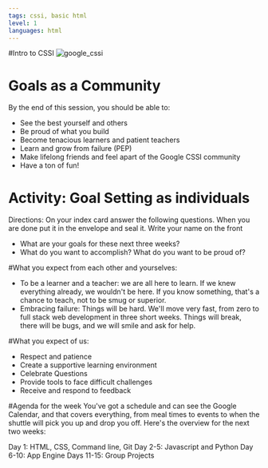 ```yaml
---
tags: cssi, basic html
level: 1
languages: html
---
```

#Intro to CSSI
<img src= "http://4.bp.blogspot.com/-AU0aZPUBjFQ/VK74gygcU9I/AAAAAAAALng/7OiC-zMVDwQ/s1600/Screen%2BShot%2B2015-01-08%2Bat%2B4.36.35%2BPM.png" alt="google_cssi">

# Goals as a Community

By the end of this session, you should be able to:
+ See the best yourself and others
+ Be proud of what you build
+ Become tenacious learners and patient teachers
+ Learn and grow from failure (PEP)
+ Make lifelong friends and feel apart of the Google CSSI community
+ Have a ton of fun!

# Activity: Goal Setting as individuals
Directions: On your index card answer the following questions. When you are done put it in the envelope and seal it. Write your name on the front
+	What are your goals for these next three weeks?
+	What do you want to accomplish? What do you want to be proud of?

#What you expect from each other and yourselves:
+	To be a learner and a teacher: we are all here to learn. If we knew everything already, we wouldn't be here. If you know something, that's a chance to teach, not to be smug or superior.
+ Embracing failure: Things will be hard. We'll move very fast, from zero to full stack web development in three short weeks. Things will break, there will be bugs, and we will smile and ask for help.

#What you expect of us:
+	Respect and patience
+	Create a supportive learning environment
+ Celebrate Questions
+ Provide tools to face difficult challenges
+ Receive and respond to feedback

#Agenda for the week
You've got a schedule and can see the Google Calendar, and that covers everything, from meal times to events to when the shuttle will pick you up and drop you off. Here's the overview for the next two weeks:

Day 1: HTML, CSS, Command line, Git
Day 2-5: Javascript and Python
Day 6-10: App Engine
Days 11-15: Group Projects

